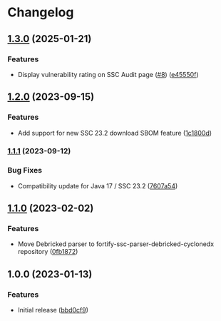 # Changelog

## [1.3.0](https://www.github.com/fortify/fortify-ssc-parser-generic-cyclonedx/compare/v1.2.0...v1.3.0) (2025-01-21)


### Features

* Display vulnerability rating on SSC Audit page ([#8](https://www.github.com/fortify/fortify-ssc-parser-generic-cyclonedx/issues/8)) ([e45550f](https://www.github.com/fortify/fortify-ssc-parser-generic-cyclonedx/commit/e45550fe1595e6630c184f40e46be61e230ee93e))

## [1.2.0](https://www.github.com/fortify/fortify-ssc-parser-generic-cyclonedx/compare/v1.1.1...v1.2.0) (2023-09-15)


### Features

* Add support for new SSC 23.2 download SBOM feature ([1c1800d](https://www.github.com/fortify/fortify-ssc-parser-generic-cyclonedx/commit/1c1800dab2a589c7f96a7e010f0f142931524010))

### [1.1.1](https://www.github.com/fortify/fortify-ssc-parser-generic-cyclonedx/compare/v1.1.0...v1.1.1) (2023-09-12)


### Bug Fixes

* Compatibility update for Java 17 / SSC 23.2 ([7607a54](https://www.github.com/fortify/fortify-ssc-parser-generic-cyclonedx/commit/7607a54a224e7b604b6fc9aa991e9590ba7b006e))

## [1.1.0](https://www.github.com/fortify-ps/fortify-ssc-parser-generic-cyclonedx/compare/v1.0.0...v1.1.0) (2023-02-02)


### Features

* Move Debricked parser to fortify-ssc-parser-debricked-cyclonedx repository ([0fb1872](https://www.github.com/fortify-ps/fortify-ssc-parser-generic-cyclonedx/commit/0fb187219cd03e83b7df5a3f0a7027672bf94aff))

## 1.0.0 (2023-01-13)


### Features

* Initial release ([bbd0cf9](https://www.github.com/fortify-ps/fortify-ssc-parser-cyclonedx/commit/bbd0cf9f52dcd635e6f02a0a2f785d222a78d859))
